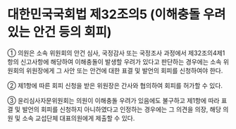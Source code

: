 # 대한민국국회법 제32조의5 (이해충돌 우려 있는 안건 등의 회피)

① 의원은 소속 위원회의 안건 심사, 국정감사 또는 국정조사 과정에서 제32조의4제1항의 신고사항에 해당하여 이해충돌이 발생할 우려가 있다고 판단하는 경우에는 소속 위원회의 위원장에게 그 사안 또는 안건에 대한 표결 및 발언의 회피를 신청하여야 한다.

② 제1항에 따른 회피 신청을 받은 위원장은 간사와 협의하여 회피를 허가할 수 있다.

③ 윤리심사자문위원회는 의원이 이해충돌 우려가 있음에도 불구하고 제1항에 따라 표결 및 발언의 회피를 신청하지 아니하였다고 인정하는 경우에는 그 의견을 의장, 해당 의원 및 소속 교섭단체 대표의원에게 제출할 수 있다.
